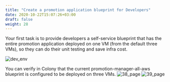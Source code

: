 ```yaml
---
title: "Create a promotion application blueprint for Developers"
date: 2020-10-22T15:07:26+03:00
draft: false
weight: 28
---
```

	
Your first task is to provide developers a self-service blueprint that has the entire promotion application deployed on one VM (from the default three VMs), so they can do their unit testing and save infra cost.

![dev_env](/images/module1/dev_env.png)

You can verify in Colony that the current promotion-manager-all-aws​ blueprint is configured to be deployed on three VMs.
![38_page](/images/module1/38_page.png)
![39_page](/images/module1/39_page.png)

